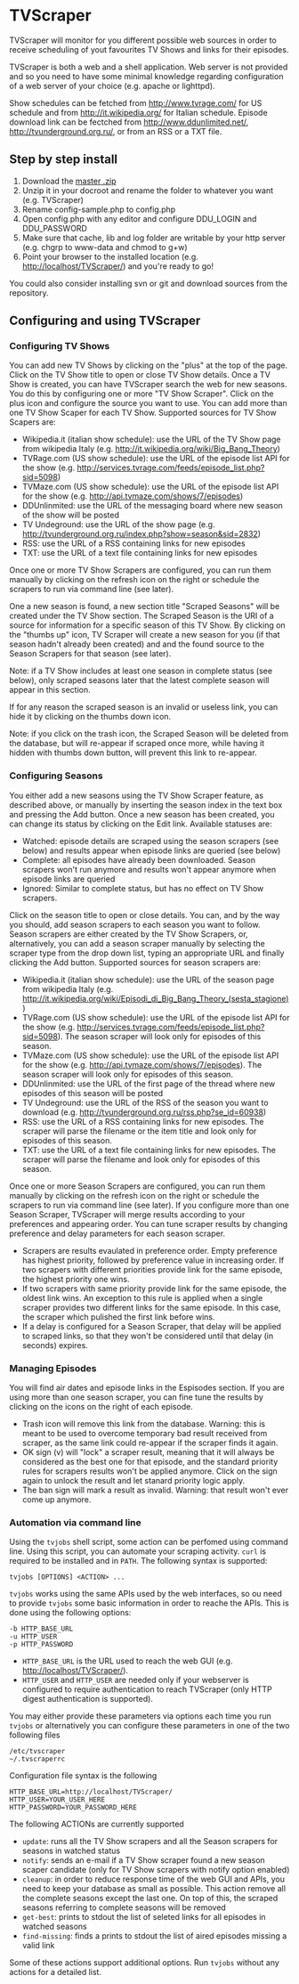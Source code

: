 TVScraper
=========

TVScraper will monitor for you different possible web sources in order to receive scheduling of yout favourites TV Shows
and links for their episodes.

TVScraper is both a web and a shell application. Web server is not provided and so you need to have some minimal 
knowledge regarding configuration of a web server of your choice (e.g. apache or lighttpd).

Show schedules can be fetched from <http://www.tvrage.com/> for US schedule and from <http://it.wikipedia.org/> for Italian
schedule. Episode download link can be fectched from <http://www.ddunlimited.net/>, <http://tvunderground.org.ru/>, or from
an RSS or a TXT file.

## Step by step install ##

1.  Download the [master .zip](https://github.com/allu77/TVScraper/archive/master.zip)
2.  Unzip it in your docroot and rename the folder to whatever you want (e.g. TVScraper)
3.  Rename config-sample.php to config.php
4.  Open config.php with any editor and configure DDU\_LOGIN and DDU\_PASSWORD
5.  Make sure that cache, lib and log folder are writable by your http server (e.g. chgrp to www-data and chmod to g+w)
6.  Point your browser to the installed location (e.g. <http://localhost/TVScraper/>) and you're ready to go!

You could also consider installing svn or git and download sources from the repository.

## Configuring and using TVScraper ##

### Configuring TV Shows ###

You can add new TV Shows by clicking on the "plus" at the top of the page. Click on the TV Show title to open 
or close TV Show details. Once a TV Show is created, 
you can have TVScraper search the web for new seasons. You do this by configuring one or more "TV Show Scraper". Click 
on the plus icon and configure the source you want to use. You can add more than one TV Show Scaper for each TV Show. 
Supported sources for TV Show Scapers are:

- Wikipedia.it (italian show schedule): use the URL of the TV Show page from wikipedia Italy (e.g. <http://it.wikipedia.org/wiki/Big_Bang_Theory>)
- TVRage.com (US show schedule): use the URL of the episode list API for the show (e.g. <http://services.tvrage.com/feeds/episode_list.php?sid=5098>) 
- TVMaze.com (US show schedule): use the URL of the episode list API for the show (e.g. <http://api.tvmaze.com/shows/7/episodes>) 
- DDUnlinmited: use the URL of the messaging board where new season of the show will be posted
- TV Undeground: use the URL of the show page (e.g. <http://tvunderground.org.ru/index.php?show=season&sid=2832>)
- RSS: use the URL of a RSS containing links for new episodes
- TXT: use the URL of a text file containing links for new episodes

Once one or more TV Show Scrapers are configured, you can run them manually by clicking on the refresh icon on the right
or schedule the scrapers to run via command line (see later). 

One a new season is found, a new section title "Scraped Seasons" will be created under the TV Show section. The
Scraped Season is the URI of a source for information for a specific season of this TV Show. By clicking
on the "thumbs up" icon, TV Scraper will create a new season for you (if that season hadn't already been created) and
and the found source to the Season Scrapers for that season (see later).

Note: if a TV Show includes at least one season in complete status (see below), only scraped seasons later that the
latest complete season will appear in this section.

If for any reason the scraped season is an invalid or useless link, you can hide it by clicking on the thumbs down icon.

Note: if you click on the trash icon, the Scraped Season will be deleted from the database, but will re-appear if
scraped once more, while having it hidden with thumbs down button, will prevent this link to re-appear.

### Configuring Seasons ###

You either add a new seasons using the TV Show Scraper feature, as described above, or manually by inserting the season
index in the text box and pressing the Add button. Once a new season has been created, you can change its status by 
clicking on the Edit link. Available statuses are:

- Watched: episode details are scraped using the season scrapers (see below) and results appear when episode links are
queried (see below)
- Complete: all episodes have already been downloaded. Season scrapers won't run anymore and results won't appear anymore 
when episode links are queried
- Ignored: Similar to complete status, but has no effect on TV Show scrapers.

Click on the season title to open or close details. You can, and by the way you should, add season scrapers to each
season you want to follow. Season scrapers are either created by the TV Show Scrapers, or, alternatively, you can add
a season scraper manually by selecting the scraper type from the drop down list, typing an appropriate URL and finally
clicking the Add button. Supported sources for season scrapers are:

- Wikipedia.it (italian show schedule): use the URL of the season page from wikipedia Italy (e.g. <http://it.wikipedia.org/wiki/Episodi_di_Big_Bang_Theory_(sesta_stagione)>)
- TVRage.com (US show schedule): use the URL of the episode list API for the show (e.g. <http://services.tvrage.com/feeds/episode_list.php?sid=5098>). The season scraper will look only for episodes of this season.
- TVMaze.com (US show schedule): use the URL of the episode list API for the show (e.g. <http://api.tvmaze.com/shows/7/episodes>). The season scraper will look only for episodes of this season.
- DDUnlinmited: use the URL of the first page of the thread where new episodes of this season will be posted
- TV Undeground: use the URL of the RSS of the season you want to download (e.g. <http://tvunderground.org.ru/rss.php?se_id=60938>)
- RSS: use the URL of a RSS containing links for new episodes. The scraper will parse the filename or the item title and look only
for episodes of this season.
- TXT: use the URL of a text file containing links for new episodes. The scraper will parse the filename and look only for episodes of this season.

Once one or more Season Scrapers are configured, you can run them manually by clicking on the refresh icon on the right
or schedule the scrapers to run via command line (see later). If you configure more than one Season Scraper, TVScraper will
merge results according to your preferences and appearing order. You can tune scraper results by changing preference and
delay parameters for each season scraper.

- Scrapers are results evaulated in preference order. Empty preference has highest priority, followed by preference value 
in increasing order. If two scrapers with different priorities provide link for the same episode, the highest priority one
wins.
- If two scrapers with same priority provide link for the same episode, the oldest link wins. An exception to this rule 
is applied when a single scraper provides two different links for the same episode. In this case, the scraper which pulished
the first link before wins.
- If a delay is configured for a Season Scraper, that delay will be applied to scraped links, so that they won't be considered
until that delay (in seconds) expires.

### Managing Episodes ###

You will find air dates and episode links in the Espisodes section. If you are using more than one season scraper, you can
fine tune the results by clicking on the icons on the right of each episode. 

- Trash icon will remove this link from the database. Warning: this is meant to be used to overcome temporary bad result 
received from scraper, as the same link could re-appear if the scraper finds it again. 
- OK sign (v) will "lock" a scraper result, meaning that it will always be considered as the best one for that episode, and
the standard priority rules for scrapers results won't be applied anymore. Click on the sign again to unlock the result and
let stanard priority logic apply.
- The ban sign will mark a result as invalid. Warning: that result won't ever come up anymore.

### Automation via command line ###

Using the `tvjobs` shell script, some action can be perfomed using command line. Using this script, you can automate 
your scraping activity. `curl` is required to be installed and in `PATH`. The following syntax is supported:

    tvjobs [OPTIONS] <ACTION> ...

`tvjobs` works using the same APIs used by the web interfaces, so ou need to provide `tvjobs` some basic information
in order to reache the APIs. This is done using the following options:

    -b HTTP_BASE_URL
    -u HTTP_USER
    -p HTTP_PASSWORD

- `HTTP_BASE_URL` is the URL used to reach the web GUI (e.g. <http://localhost/TVScraper/>).
- `HTTP_USER` and `HTTP_USER` are needed only if your webserver is configured to require authentication to reach
TVScraper (only HTTP digest authentication is supported).

You may either provide these parameters via options each time you run `tvjobs` or alternatively you can 
configure these parameters in one of the two following files

    /etc/tvscraper
    ~/.tvscraperrc

Configuration file syntax is the following

    HTTP_BASE_URL=http://localhost/TVScraper/
	HTTP_USER=YOUR_USER_HERE
	HTTP_PASSWORD=YOUR_PASSWORD_HERE

The following ACTIONs are currently supported

- `update`: runs all the TV Show scrapers and all the Season scrapers for seasons in watched status
- `notify`: sends an e-mail if a TV Show scraper found a new season scaper candidate (only for TV Show scrapers with notify option enabled)
- `cleanup`: in order to reduce response time of the web GUI and APIs, you need to keep your database as small as possible. This
action remove all the complete seasons except the last one. On top of this, the scraped seasons referring to complete seasons will be removed
- `get-best`: prints to stdout the list of seleted links for all episodes in watched seasons
- `find-missing`: finds a prints to stdout the list of aired episodes missing a valid link

Some of these actions support additional options. Run `tvjobs` without any actions for a detailed list.

